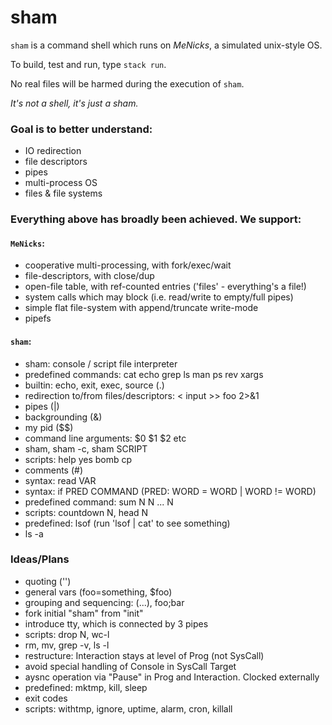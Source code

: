 # sham

`sham` is a command shell which runs on _MeNicks_, a simulated unix-style OS.

To build, test and run, type `stack run`.

No real files will be harmed during the execution of `sham`.

_It's not a shell, it's just a sham._

### Goal is to better understand:

- IO redirection
- file descriptors
- pipes
- multi-process OS
- files & file systems


### Everything above has broadly been achieved. We support:

#### `MeNicks`:
- cooperative multi-processing, with fork/exec/wait
- file-descriptors, with close/dup
- open-file table, with ref-counted entries ('files' - everything's a file!)
- system calls which may block (i.e. read/write to empty/full pipes)
- simple flat file-system with append/truncate write-mode
- pipefs

#### `sham`:
- sham: console / script file interpreter
- predefined commands: cat echo grep ls man ps rev xargs
- builtin: echo, exit, exec, source (.)
- redirection to/from files/descriptors: < input >> foo 2>&1
- pipes (|)
- backgrounding (&)
- my pid ($$)
- command line arguments: $0 $1 $2 etc
- sham, sham -c, sham SCRIPT
- scripts: help yes bomb cp
- comments (#)
- syntax: read VAR
- syntax: if PRED COMMAND   (PRED: WORD = WORD | WORD != WORD)
- predefined command: sum N N ... N
- scripts: countdown N, head N
- predefined: lsof (run 'lsof | cat' to see something)
- ls -a

### Ideas/Plans
- quoting ('')
- general vars (foo=something, $foo)
- grouping and sequencing: (...), foo;bar
- fork initial "sham" from "init"
- introduce tty, which is connected by 3 pipes
- scripts: drop N, wc-l
- rm, mv, grep -v, ls -l
- restructure: Interaction stays at level of Prog (not SysCall)
- avoid special handling of Console in SysCall Target
- aysnc operation via "Pause" in Prog and Interaction. Clocked externally
- predefined: mktmp, kill, sleep
- exit codes
- scripts: withtmp, ignore, uptime, alarm, cron, killall
